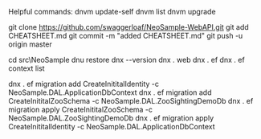 Helpful commands:
dnvm  update-self
dnvm  list
dnvm  upgrade

git clone https://github.com/swaggerloaf/NeoSample-WebAPI.git
git add CHEATSHEET.md
git commit -m "added CHEATSHEET.md"
git push -u origin master


cd src\NeoSample
dnu restore
dnx --version
dnx . web
dnx . ef
dnx . ef context list


dnx . ef migration add CreateInititalIdentity -c NeoSample.DAL.ApplicationDbContext
dnx . ef migration add CreateInititalZooSchema -c NeoSample.DAL.ZooSightingDemoDb
dnx . ef migration apply CreateInititalZooSchema -c NeoSample.DAL.ZooSightingDemoDb
dnx . ef migration apply CreateInititalIdentity -c NeoSample.DAL.ApplicationDbContext
